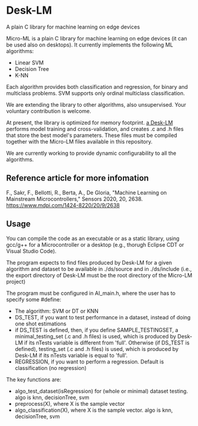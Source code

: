 # Desk-LM
A plain C library for machine learning on edge devices


Micro-ML is a plain C library for machine learning on edge devices (it can be used also on desktops). It currently implements the following ML algorithms:

- Linear SVM
- Decision Tree
- K-NN

Each algorithm provides both classification and regression, for binary and multiclass problems. SVM supports only ordinal multiclass classification.

We are extending the library to other algorithms, also unsupervised. Your voluntary contribution is welcome.

At present, the library is optimized for memory footprint. [a Desk-LM](https://github.com/Edge-Learning-Machine/Desk-LM) performs model training and cross-validation, and creates .c and .h files that store the best model's parameters. These files must be compiled together with the Micro-LM files available in this repository.

We are currently working to provide dynamic configurability to all the algorithms.

## Reference article for more infomation
F., Sakr, F., Bellotti, R., Berta, A., De Gloria, "Machine Learning on Mainstream Microcontrollers," Sensors 2020, 20, 2638.
https://www.mdpi.com/1424-8220/20/9/2638

## Usage

You can compile the code as an executable or as a static library, using gcc/g++ for a Microcontroller or a desktop (e.g., thorugh Eclipse CDT or Visual Studio Code).

The program expects to find files produced by Desk-LM for a given algorithm and dataset to be available in ./ds/source and in ./ds/include (i.e., the export directory of Desk-LM must be the root directory of the Micro-LM project)

The program must be configured in AI_main.h, where the user has to specify some #define:
- The algorithm: SVM or DT or KNN
- DS_TEST, if you want to test performance in a dataset, instead of doing one shot estimations
- if DS_TEST is defined, then, if you define SAMPLE_TESTINGSET, a minimal_testing_set (.c and .h files) is used, which is produced by Desk-LM if its nTests variable is different from 'full'. Otherwise (if DS_TEST is defined), testing_set (.c and .h files) is used, which is produced by Desk-LM if its nTests variable is equal to 'full'.
- REGRESSION, if you want to perform a regression. Default is classification (no regression)

The key functions are:
- algo_test_dataset(isRegression) for (whole or minimal) dataset testing. algo is knn, decisionTree, svm
- preprocess(X), where X is the sample vector
- algo_classification(X), where X is the sample vector. algo is knn, decisionTree, svm
